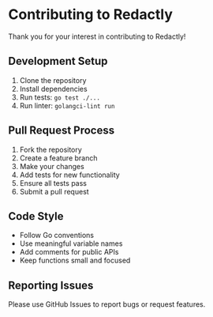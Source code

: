 # Contributing to Redactly

Thank you for your interest in contributing to Redactly!

## Development Setup

1. Clone the repository
2. Install dependencies
3. Run tests: `go test ./...`
4. Run linter: `golangci-lint run`

## Pull Request Process

1. Fork the repository
2. Create a feature branch
3. Make your changes
4. Add tests for new functionality
5. Ensure all tests pass
6. Submit a pull request

## Code Style

- Follow Go conventions
- Use meaningful variable names
- Add comments for public APIs
- Keep functions small and focused

## Reporting Issues

Please use GitHub Issues to report bugs or request features.
